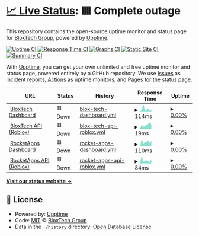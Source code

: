 # [📈 Live Status](https://bloxtechgroup.github.io/status): <!--live status--> **🟥 Complete outage**

This repository contains the open-source uptime monitor and status page for [BloxTech Group](https://bloxtech.tech), powered by [Upptime](https://github.com/upptime/upptime).

[![Uptime CI](https://github.com/bloxtechgroup/status/workflows/Uptime%20CI/badge.svg)](https://github.com/bloxtechgroup/status/actions?query=workflow%3A%22Uptime+CI%22)
[![Response Time CI](https://github.com/bloxtechgroup/status/workflows/Response%20Time%20CI/badge.svg)](https://github.com/bloxtechgroup/status/actions?query=workflow%3A%22Response+Time+CI%22)
[![Graphs CI](https://github.com/bloxtechgroup/status/workflows/Graphs%20CI/badge.svg)](https://github.com/bloxtechgroup/status/actions?query=workflow%3A%22Graphs+CI%22)
[![Static Site CI](https://github.com/bloxtechgroup/status/workflows/Static%20Site%20CI/badge.svg)](https://github.com/bloxtechgroup/status/actions?query=workflow%3A%22Static+Site+CI%22)
[![Summary CI](https://github.com/bloxtechgroup/status/workflows/Summary%20CI/badge.svg)](https://github.com/bloxtechgroup/status/actions?query=workflow%3A%22Summary+CI%22)

With [Upptime](https://upptime.js.org), you can get your own unlimited and free uptime monitor and status page, powered entirely by a GitHub repository. We use [Issues](https://github.com/bloxtechgroup/status/issues) as incident reports, [Actions](https://github.com/bloxtechgroup/status/actions) as uptime monitors, and [Pages](https://bloxtechgroup.github.io/status) for the status page.

<!--start: status pages-->
<!-- This summary is generated by Upptime (https://github.com/upptime/upptime) -->
<!-- Do not edit this manually, your changes will be overwritten -->
<!-- prettier-ignore -->
| URL | Status | History | Response Time | Uptime |
| --- | ------ | ------- | ------------- | ------ |
| <img alt="" src="https://icons.duckduckgo.com/ip3/bloxtech.tech.ico" height="13"> [BloxTech Dashboard](https://bloxtech.tech/admin) | 🟥 Down | [blox-tech-dashboard.yml](https://github.com/BloxTechGroup/status/commits/HEAD/history/blox-tech-dashboard.yml) | <details><summary><img alt="Response time graph" src="./graphs/blox-tech-dashboard/response-time-week.png" height="20"> 114ms</summary><br><a href="https://bloxtechgroup.github.io/status/history/blox-tech-dashboard"><img alt="Response time 436" src="https://img.shields.io/endpoint?url=https%3A%2F%2Fraw.githubusercontent.com%2FBloxTechGroup%2Fstatus%2FHEAD%2Fapi%2Fblox-tech-dashboard%2Fresponse-time.json"></a><br><a href="https://bloxtechgroup.github.io/status/history/blox-tech-dashboard"><img alt="24-hour response time 103" src="https://img.shields.io/endpoint?url=https%3A%2F%2Fraw.githubusercontent.com%2FBloxTechGroup%2Fstatus%2FHEAD%2Fapi%2Fblox-tech-dashboard%2Fresponse-time-day.json"></a><br><a href="https://bloxtechgroup.github.io/status/history/blox-tech-dashboard"><img alt="7-day response time 114" src="https://img.shields.io/endpoint?url=https%3A%2F%2Fraw.githubusercontent.com%2FBloxTechGroup%2Fstatus%2FHEAD%2Fapi%2Fblox-tech-dashboard%2Fresponse-time-week.json"></a><br><a href="https://bloxtechgroup.github.io/status/history/blox-tech-dashboard"><img alt="30-day response time 114" src="https://img.shields.io/endpoint?url=https%3A%2F%2Fraw.githubusercontent.com%2FBloxTechGroup%2Fstatus%2FHEAD%2Fapi%2Fblox-tech-dashboard%2Fresponse-time-month.json"></a><br><a href="https://bloxtechgroup.github.io/status/history/blox-tech-dashboard"><img alt="1-year response time 436" src="https://img.shields.io/endpoint?url=https%3A%2F%2Fraw.githubusercontent.com%2FBloxTechGroup%2Fstatus%2FHEAD%2Fapi%2Fblox-tech-dashboard%2Fresponse-time-year.json"></a></details> | <details><summary><a href="https://bloxtechgroup.github.io/status/history/blox-tech-dashboard">0.00%</a></summary><a href="https://bloxtechgroup.github.io/status/history/blox-tech-dashboard"><img alt="All-time uptime 75.00%" src="https://img.shields.io/endpoint?url=https%3A%2F%2Fraw.githubusercontent.com%2FBloxTechGroup%2Fstatus%2FHEAD%2Fapi%2Fblox-tech-dashboard%2Fuptime.json"></a><br><a href="https://bloxtechgroup.github.io/status/history/blox-tech-dashboard"><img alt="24-hour uptime 0.00%" src="https://img.shields.io/endpoint?url=https%3A%2F%2Fraw.githubusercontent.com%2FBloxTechGroup%2Fstatus%2FHEAD%2Fapi%2Fblox-tech-dashboard%2Fuptime-day.json"></a><br><a href="https://bloxtechgroup.github.io/status/history/blox-tech-dashboard"><img alt="7-day uptime 0.00%" src="https://img.shields.io/endpoint?url=https%3A%2F%2Fraw.githubusercontent.com%2FBloxTechGroup%2Fstatus%2FHEAD%2Fapi%2Fblox-tech-dashboard%2Fuptime-week.json"></a><br><a href="https://bloxtechgroup.github.io/status/history/blox-tech-dashboard"><img alt="30-day uptime 1.38%" src="https://img.shields.io/endpoint?url=https%3A%2F%2Fraw.githubusercontent.com%2FBloxTechGroup%2Fstatus%2FHEAD%2Fapi%2Fblox-tech-dashboard%2Fuptime-month.json"></a><br><a href="https://bloxtechgroup.github.io/status/history/blox-tech-dashboard"><img alt="1-year uptime 75.00%" src="https://img.shields.io/endpoint?url=https%3A%2F%2Fraw.githubusercontent.com%2FBloxTechGroup%2Fstatus%2FHEAD%2Fapi%2Fblox-tech-dashboard%2Fuptime-year.json"></a></details>
| <img alt="" src="https://icons.duckduckgo.com/ip3/bloxtech.tech.ico" height="13"> [BloxTech API (Roblox)](https://bloxtech.tech/apiv2/status.php) | 🟥 Down | [blox-tech-api-roblox.yml](https://github.com/BloxTechGroup/status/commits/HEAD/history/blox-tech-api-roblox.yml) | <details><summary><img alt="Response time graph" src="./graphs/blox-tech-api-roblox/response-time-week.png" height="20"> 19ms</summary><br><a href="https://bloxtechgroup.github.io/status/history/blox-tech-api-roblox"><img alt="Response time 146" src="https://img.shields.io/endpoint?url=https%3A%2F%2Fraw.githubusercontent.com%2FBloxTechGroup%2Fstatus%2FHEAD%2Fapi%2Fblox-tech-api-roblox%2Fresponse-time.json"></a><br><a href="https://bloxtechgroup.github.io/status/history/blox-tech-api-roblox"><img alt="24-hour response time 20" src="https://img.shields.io/endpoint?url=https%3A%2F%2Fraw.githubusercontent.com%2FBloxTechGroup%2Fstatus%2FHEAD%2Fapi%2Fblox-tech-api-roblox%2Fresponse-time-day.json"></a><br><a href="https://bloxtechgroup.github.io/status/history/blox-tech-api-roblox"><img alt="7-day response time 19" src="https://img.shields.io/endpoint?url=https%3A%2F%2Fraw.githubusercontent.com%2FBloxTechGroup%2Fstatus%2FHEAD%2Fapi%2Fblox-tech-api-roblox%2Fresponse-time-week.json"></a><br><a href="https://bloxtechgroup.github.io/status/history/blox-tech-api-roblox"><img alt="30-day response time 18" src="https://img.shields.io/endpoint?url=https%3A%2F%2Fraw.githubusercontent.com%2FBloxTechGroup%2Fstatus%2FHEAD%2Fapi%2Fblox-tech-api-roblox%2Fresponse-time-month.json"></a><br><a href="https://bloxtechgroup.github.io/status/history/blox-tech-api-roblox"><img alt="1-year response time 146" src="https://img.shields.io/endpoint?url=https%3A%2F%2Fraw.githubusercontent.com%2FBloxTechGroup%2Fstatus%2FHEAD%2Fapi%2Fblox-tech-api-roblox%2Fresponse-time-year.json"></a></details> | <details><summary><a href="https://bloxtechgroup.github.io/status/history/blox-tech-api-roblox">0.00%</a></summary><a href="https://bloxtechgroup.github.io/status/history/blox-tech-api-roblox"><img alt="All-time uptime 75.01%" src="https://img.shields.io/endpoint?url=https%3A%2F%2Fraw.githubusercontent.com%2FBloxTechGroup%2Fstatus%2FHEAD%2Fapi%2Fblox-tech-api-roblox%2Fuptime.json"></a><br><a href="https://bloxtechgroup.github.io/status/history/blox-tech-api-roblox"><img alt="24-hour uptime 0.00%" src="https://img.shields.io/endpoint?url=https%3A%2F%2Fraw.githubusercontent.com%2FBloxTechGroup%2Fstatus%2FHEAD%2Fapi%2Fblox-tech-api-roblox%2Fuptime-day.json"></a><br><a href="https://bloxtechgroup.github.io/status/history/blox-tech-api-roblox"><img alt="7-day uptime 0.00%" src="https://img.shields.io/endpoint?url=https%3A%2F%2Fraw.githubusercontent.com%2FBloxTechGroup%2Fstatus%2FHEAD%2Fapi%2Fblox-tech-api-roblox%2Fuptime-week.json"></a><br><a href="https://bloxtechgroup.github.io/status/history/blox-tech-api-roblox"><img alt="30-day uptime 1.38%" src="https://img.shields.io/endpoint?url=https%3A%2F%2Fraw.githubusercontent.com%2FBloxTechGroup%2Fstatus%2FHEAD%2Fapi%2Fblox-tech-api-roblox%2Fuptime-month.json"></a><br><a href="https://bloxtechgroup.github.io/status/history/blox-tech-api-roblox"><img alt="1-year uptime 75.01%" src="https://img.shields.io/endpoint?url=https%3A%2F%2Fraw.githubusercontent.com%2FBloxTechGroup%2Fstatus%2FHEAD%2Fapi%2Fblox-tech-api-roblox%2Fuptime-year.json"></a></details>
| <img alt="" src="https://icons.duckduckgo.com/ip3/rocketapps.bloxtech.tech.ico" height="13"> [RocketApps Dashboard](https://rocketapps.bloxtech.tech) | 🟥 Down | [rocket-apps-dashboard.yml](https://github.com/BloxTechGroup/status/commits/HEAD/history/rocket-apps-dashboard.yml) | <details><summary><img alt="Response time graph" src="./graphs/rocket-apps-dashboard/response-time-week.png" height="20"> 110ms</summary><br><a href="https://bloxtechgroup.github.io/status/history/rocket-apps-dashboard"><img alt="Response time 1091" src="https://img.shields.io/endpoint?url=https%3A%2F%2Fraw.githubusercontent.com%2FBloxTechGroup%2Fstatus%2FHEAD%2Fapi%2Frocket-apps-dashboard%2Fresponse-time.json"></a><br><a href="https://bloxtechgroup.github.io/status/history/rocket-apps-dashboard"><img alt="24-hour response time 142" src="https://img.shields.io/endpoint?url=https%3A%2F%2Fraw.githubusercontent.com%2FBloxTechGroup%2Fstatus%2FHEAD%2Fapi%2Frocket-apps-dashboard%2Fresponse-time-day.json"></a><br><a href="https://bloxtechgroup.github.io/status/history/rocket-apps-dashboard"><img alt="7-day response time 110" src="https://img.shields.io/endpoint?url=https%3A%2F%2Fraw.githubusercontent.com%2FBloxTechGroup%2Fstatus%2FHEAD%2Fapi%2Frocket-apps-dashboard%2Fresponse-time-week.json"></a><br><a href="https://bloxtechgroup.github.io/status/history/rocket-apps-dashboard"><img alt="30-day response time 105" src="https://img.shields.io/endpoint?url=https%3A%2F%2Fraw.githubusercontent.com%2FBloxTechGroup%2Fstatus%2FHEAD%2Fapi%2Frocket-apps-dashboard%2Fresponse-time-month.json"></a><br><a href="https://bloxtechgroup.github.io/status/history/rocket-apps-dashboard"><img alt="1-year response time 1091" src="https://img.shields.io/endpoint?url=https%3A%2F%2Fraw.githubusercontent.com%2FBloxTechGroup%2Fstatus%2FHEAD%2Fapi%2Frocket-apps-dashboard%2Fresponse-time-year.json"></a></details> | <details><summary><a href="https://bloxtechgroup.github.io/status/history/rocket-apps-dashboard">0.00%</a></summary><a href="https://bloxtechgroup.github.io/status/history/rocket-apps-dashboard"><img alt="All-time uptime 74.58%" src="https://img.shields.io/endpoint?url=https%3A%2F%2Fraw.githubusercontent.com%2FBloxTechGroup%2Fstatus%2FHEAD%2Fapi%2Frocket-apps-dashboard%2Fuptime.json"></a><br><a href="https://bloxtechgroup.github.io/status/history/rocket-apps-dashboard"><img alt="24-hour uptime 0.00%" src="https://img.shields.io/endpoint?url=https%3A%2F%2Fraw.githubusercontent.com%2FBloxTechGroup%2Fstatus%2FHEAD%2Fapi%2Frocket-apps-dashboard%2Fuptime-day.json"></a><br><a href="https://bloxtechgroup.github.io/status/history/rocket-apps-dashboard"><img alt="7-day uptime 0.00%" src="https://img.shields.io/endpoint?url=https%3A%2F%2Fraw.githubusercontent.com%2FBloxTechGroup%2Fstatus%2FHEAD%2Fapi%2Frocket-apps-dashboard%2Fuptime-week.json"></a><br><a href="https://bloxtechgroup.github.io/status/history/rocket-apps-dashboard"><img alt="30-day uptime 1.38%" src="https://img.shields.io/endpoint?url=https%3A%2F%2Fraw.githubusercontent.com%2FBloxTechGroup%2Fstatus%2FHEAD%2Fapi%2Frocket-apps-dashboard%2Fuptime-month.json"></a><br><a href="https://bloxtechgroup.github.io/status/history/rocket-apps-dashboard"><img alt="1-year uptime 74.58%" src="https://img.shields.io/endpoint?url=https%3A%2F%2Fraw.githubusercontent.com%2FBloxTechGroup%2Fstatus%2FHEAD%2Fapi%2Frocket-apps-dashboard%2Fuptime-year.json"></a></details>
| <img alt="" src="https://icons.duckduckgo.com/ip3/roblox-rocketapps.bloxtech.tech.ico" height="13"> [RocketApps API (Roblox)](https://roblox-rocketapps.bloxtech.tech) | 🟥 Down | [rocket-apps-api-roblox.yml](https://github.com/BloxTechGroup/status/commits/HEAD/history/rocket-apps-api-roblox.yml) | <details><summary><img alt="Response time graph" src="./graphs/rocket-apps-api-roblox/response-time-week.png" height="20"> 84ms</summary><br><a href="https://bloxtechgroup.github.io/status/history/rocket-apps-api-roblox"><img alt="Response time 607" src="https://img.shields.io/endpoint?url=https%3A%2F%2Fraw.githubusercontent.com%2FBloxTechGroup%2Fstatus%2FHEAD%2Fapi%2Frocket-apps-api-roblox%2Fresponse-time.json"></a><br><a href="https://bloxtechgroup.github.io/status/history/rocket-apps-api-roblox"><img alt="24-hour response time 112" src="https://img.shields.io/endpoint?url=https%3A%2F%2Fraw.githubusercontent.com%2FBloxTechGroup%2Fstatus%2FHEAD%2Fapi%2Frocket-apps-api-roblox%2Fresponse-time-day.json"></a><br><a href="https://bloxtechgroup.github.io/status/history/rocket-apps-api-roblox"><img alt="7-day response time 84" src="https://img.shields.io/endpoint?url=https%3A%2F%2Fraw.githubusercontent.com%2FBloxTechGroup%2Fstatus%2FHEAD%2Fapi%2Frocket-apps-api-roblox%2Fresponse-time-week.json"></a><br><a href="https://bloxtechgroup.github.io/status/history/rocket-apps-api-roblox"><img alt="30-day response time 103" src="https://img.shields.io/endpoint?url=https%3A%2F%2Fraw.githubusercontent.com%2FBloxTechGroup%2Fstatus%2FHEAD%2Fapi%2Frocket-apps-api-roblox%2Fresponse-time-month.json"></a><br><a href="https://bloxtechgroup.github.io/status/history/rocket-apps-api-roblox"><img alt="1-year response time 607" src="https://img.shields.io/endpoint?url=https%3A%2F%2Fraw.githubusercontent.com%2FBloxTechGroup%2Fstatus%2FHEAD%2Fapi%2Frocket-apps-api-roblox%2Fresponse-time-year.json"></a></details> | <details><summary><a href="https://bloxtechgroup.github.io/status/history/rocket-apps-api-roblox">0.00%</a></summary><a href="https://bloxtechgroup.github.io/status/history/rocket-apps-api-roblox"><img alt="All-time uptime 74.57%" src="https://img.shields.io/endpoint?url=https%3A%2F%2Fraw.githubusercontent.com%2FBloxTechGroup%2Fstatus%2FHEAD%2Fapi%2Frocket-apps-api-roblox%2Fuptime.json"></a><br><a href="https://bloxtechgroup.github.io/status/history/rocket-apps-api-roblox"><img alt="24-hour uptime 0.00%" src="https://img.shields.io/endpoint?url=https%3A%2F%2Fraw.githubusercontent.com%2FBloxTechGroup%2Fstatus%2FHEAD%2Fapi%2Frocket-apps-api-roblox%2Fuptime-day.json"></a><br><a href="https://bloxtechgroup.github.io/status/history/rocket-apps-api-roblox"><img alt="7-day uptime 0.00%" src="https://img.shields.io/endpoint?url=https%3A%2F%2Fraw.githubusercontent.com%2FBloxTechGroup%2Fstatus%2FHEAD%2Fapi%2Frocket-apps-api-roblox%2Fuptime-week.json"></a><br><a href="https://bloxtechgroup.github.io/status/history/rocket-apps-api-roblox"><img alt="30-day uptime 1.38%" src="https://img.shields.io/endpoint?url=https%3A%2F%2Fraw.githubusercontent.com%2FBloxTechGroup%2Fstatus%2FHEAD%2Fapi%2Frocket-apps-api-roblox%2Fuptime-month.json"></a><br><a href="https://bloxtechgroup.github.io/status/history/rocket-apps-api-roblox"><img alt="1-year uptime 74.57%" src="https://img.shields.io/endpoint?url=https%3A%2F%2Fraw.githubusercontent.com%2FBloxTechGroup%2Fstatus%2FHEAD%2Fapi%2Frocket-apps-api-roblox%2Fuptime-year.json"></a></details>

<!--end: status pages-->

[**Visit our status website →**](https://bloxtechgroup.github.io/status)

## 📄 License

- Powered by: [Upptime](https://github.com/upptime/upptime)
- Code: [MIT](./LICENSE) © [BloxTech Group](https://bloxtech.tech)
- Data in the `./history` directory: [Open Database License](https://opendatacommons.org/licenses/odbl/1-0/)
